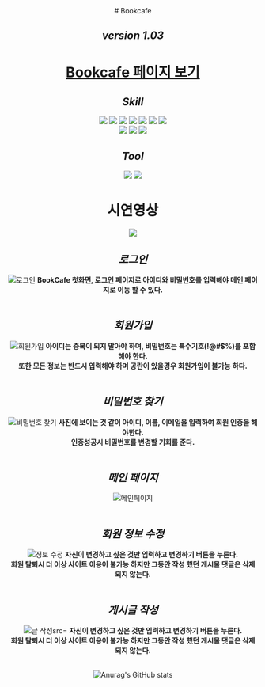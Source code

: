 
<div align="center">
# Bookcafe

## _version 1.03_
  <h1><a  href="http://3.142.122.253:8080/user/user_signin_view">Bookcafe 페이지 보기</a></h1>


## _Skill_
<img src="https://img.shields.io/badge/Java-007396?style=flat-square&logo=Java&logoColor=white"/> <img src="https://img.shields.io/badge/Spring-6DB33F?style=flat-square&logo=Spring&logoColor=white"/>
<img src="https://img.shields.io/badge/JavaScript-F7DF1E?style=flat-square&logo=JavaScript&logoColor=white"/> 
<img src="https://img.shields.io/badge/jQuery-0769AD?style=flat-square&logo=jQuery&logoColor=white"/>
<img src="https://img.shields.io/badge/MySQL-4479A1?style=flat-square&logo=MySQL&logoColor=white"/>
<img src="https://img.shields.io/badge/HTML5-E34F26?style=flat-square&logo=HTML5&logoColor=white"/>
<img src="https://img.shields.io/badge/CSS-1572B6?style=flat-square&logo=CSS3&logoColor=white"/><br>
<img src="https://img.shields.io/badge/Bootstrap-7952B3?style=flat-square&logo=Bootstrap&logoColor=white"/>
<img src="https://img.shields.io/badge/Apache Tomcat-F8DC75?style=flat-square&logo=Apache Tomcat&logoColor=white"/>
<img src="https://img.shields.io/badge/Mybatis-A8B9CC?style=flat-square&logo=MySQL&logoColor=white"/>


## _Tool_
<img src="https://img.shields.io/badge/Eclipse IDE-2C2255?style=flat-square&logo=Eclipse IDE&logoColor=white"/> <img src="https://img.shields.io/badge/Spring Boot-6DB33F?style=flat-square&logo=Spring Boot&logoColor=white"/>
<br>
  
<h1>시연영상 </h1>
<a href="https://www.youtube.com/watch?v=NiOyOKQV50M">
<img src="https://img.shields.io/badge/YouTube-FF0000?style=flat-square&logo=YouTube&logoColor=white"/>
</a>
  

## _로그인_
  <div>
    <image alt="로그인" src="https://user-images.githubusercontent.com/86405195/136156750-d09cab93-244f-4e2d-bbf9-4d21401e1028.jpg">
      <b>BookCafe 첫화면, 로그인 페이지로 아이디와 비밀번호를 입력해야 메인 페이지로 이동 할 수 있다.</b> 
  </div>
    <br>
    
## _회원가입_
   <div>
    <image alt="회원가입" src="https://user-images.githubusercontent.com/86405195/136157257-b4626932-7f16-4049-807f-db9bd9e1f6d5.jpg">
      <b>아이디는 중복이 되지 말아야 하며, 비밀번호는 특수기호(!@#$%)를 포함해야 한다. </b><br>
      <b>또한 모든 정보는 반드시 입력해야 하며 공란이 있을경우 회원가입이 불가능 하다. </b>
   </div>
     <br>
     
## _비밀번호 찾기_
   <div>
    <image alt="비밀번호 찿기" src="https://user-images.githubusercontent.com/86405195/136163835-a0d9b796-ea23-48ba-b5da-b5d8b11a8096.jpg">
      <b>사진에 보이는 것 같이 아이디, 이름, 이메일을 입력하여 회원 인증을 해야한다. </b><br>
      <b>인증성공시 비밀번호를 변경할 기회를 준다. </b>
   </div> 
     <br>

## _메인 페이지_
   <div>
    <image alt="메인페이지" src="https://user-images.githubusercontent.com/86405195/136170479-637a8ec5-6ea0-45df-bf75-4e5e24586f8a.jpg">
   </div> 
     <br>
     
## _회원 정보 수정_
   <div>
    <image alt="정보 수정" src="https://user-images.githubusercontent.com/86405195/136343601-66cd49d8-b396-48f6-a47b-243b0fd9c48c.jpg">
      <b>자신이 변경하고 싶은 것만 입력하고 변경하기 버튼을 누른다.</b><br>
      <b>회원 탈퇴시 더 이상 사이트 이용이 불가능 하지만 그동안 작성 했던 게시물 댓글은 삭제 되지 않는다. </b>
   </div> 
     <br>
     
## _게시글 작성_
   <div>
    <image alt="글 작성src="https://user-images.githubusercontent.com/86405195/136347361-e454bb6f-eaf5-4f8a-82cf-e1d3f06ceb1c.jpg">
      <b>자신이 변경하고 싶은 것만 입력하고 변경하기 버튼을 누른다.</b><br>
      <b>회원 탈퇴시 더 이상 사이트 이용이 불가능 하지만 그동안 작성 했던 게시물 댓글은 삭제 되지 않는다. </b>
   </div> 
     <br>
     

![Anurag's GitHub stats](https://github-readme-stats.vercel.app/api?username=ChoiGeonHui&show_icons=true&theme=radical)
  
 </div>
